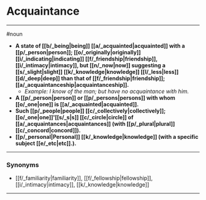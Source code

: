 # Acquaintance
---
#noun
- **A state of [[b/_being|being]] [[a/_acquainted|acquainted]] with a [[p/_person|person]]; [[o/_originally|originally]] [[i/_indicating|indicating]] [[f/_friendship|friendship]], [[i/_intimacy|intimacy]], but [[n/_now|now]] suggesting a [[s/_slight|slight]] [[k/_knowledge|knowledge]] [[l/_less|less]] [[d/_deep|deep]] than that of [[f/_friendship|friendship]]; [[a/_acquaintanceship|acquaintanceship]].**
	- _Example: I know of the man; but have no acquaintance with him._
- **A [[p/_person|person]] or [[p/_persons|persons]] with whom [[o/_one|one]] is [[a/_acquainted|acquainted]].**
- **Such [[p/_people|people]] [[c/_collectively|collectively]]; [[o/_one|one]]'[[s/_s|s]] [[c/_circle|circle]] of [[a/_acquaintances|acquaintances]] (with [[p/_plural|plural]] [[c/_concord|concord]]).**
- **[[p/_personal|Personal]] [[k/_knowledge|knowledge]] (with a specific subject [[e/_etc|etc]].).**
---
### Synonyms
- [[f/_familiarity|familiarity]], [[f/_fellowship|fellowship]], [[i/_intimacy|intimacy]], [[k/_knowledge|knowledge]]
---

